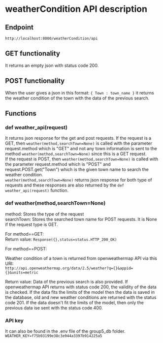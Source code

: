 # weatherCondition API description

## Endpoint
```http://localhost:8000/weatherCondition/api```

## GET functionality
It returns an empty json with status code 200.

## POST functionality
When the user gives a json in this format:
```{ Town : town_name }```
it returns the weather condition of the town with the data of the previous search.

## Functions
### def weather_api(request)
It returns json response for the get and post requests. If the request is a GET, then ```weather(method,searchTown=None)``` is called with the parameter request.method which is "GET" and not any town information is sent to the method ```weather(method,searchTown=None)``` since this is a GET request. <br>
If the request is POST, then ```weather(method,searchTown=None)``` is called with the parameter request.method which is "POST" and request.POST.get("Town") which is the given town name to search the weather condition.<br>
```weather(method,searchTown=None)``` returns json response for both type of requests and these responses are also returned by the ```def weather_api(request)``` function.

### def weather(method,searchTown=None)

method: Stores the type of the request<br>
searchTown: Stores the searched town name for POST requests. It is None if the request type is GET.<br>

For method==GET: <br>
Return value: ```Response({},status=status.HTTP_200_OK) ```<br>

For method==POST:<br>

Weather condition of a town is returned from openweathermap API via this URI:<br>
```http://api.openweathermap.org/data/2.5/weather?q={}&appid={}&units=metric``` <br>

Return value:
Data of the previous search is also provided. If openweathermap API returns with status code 200, the validity of the data is
checked. If the data fits the limits of the model then the data is saved in the database, old and new weather conditions are
returned with the status code 201. If the data doesn't fit the limits of the model, then only the previous data ise sent with the status code 400. <br>


### API key
It can also be found in the .env file of the group5_db folder.<br>
```WEATHER_KEY=f75b93199e38c3e944a3397b914225a5```